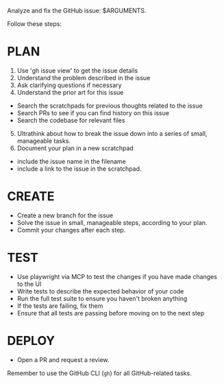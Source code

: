 Analyze and fix the GitHub issue: $ARGUMENTS.

Follow these steps:

# PLAN

1. Use 'gh issue view' to get the issue details
2. Understand the problem described in the issue
3. Ask clarifying questions if necessary
4. Understand the prior art for this issue

- Search the scratchpads for previous thoughts related to the issue
- Search PRs to see if you can find history on this issue
- Search the codebase for relevant files

5. Ultrathink about how to break the issue down into a series of small, manageable tasks.
6. Document your plan in a new scratchpad

- include the issue name in the filename
- include a link to the issue in the scratchpad.

# CREATE

- Create a new branch for the issue
- Solve the issue in small, manageable steps, according to your plan.
- Commit your changes after each step.

# TEST

- Use playwright via MCP to test the changes if you have made changes to the UI
- Write tests to describe the expected behavior of your code
- Run the full test suite to ensure you haven't broken anything
- If the tests are failing, fix them
- Ensure that all tests are passing before moving on to the next step

# DEPLOY

- Open a PR and request a review.

Remember to use the GitHub CLI (`gh`) for all GitHub-related tasks.
